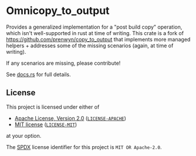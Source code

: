 <!-- SPDX-License-Identifier: MIT OR Apache-2.0 -->

# Omnicopy_to_output

Provides a generalized implementation for a "post build copy" operation, which isn't well-supported in rust at time of
writing. This crate is a fork of https://github.com/prenwyn/copy_to_output that implements more managed helpers +
addresses some of the missing scenarios (again, at time of writing).

If any scenarios are missing, please contribute!

See [docs.rs](https://docs.rs/omni_copy_to_output) for full details.

## License

This project is licensed under either of

- [Apache License, Version 2.0](https://www.apache.org/licenses/LICENSE-2.0) ([`LICENSE-APACHE`](LICENSE-APACHE))
- [MIT license](https://opensource.org/licenses/MIT) ([`LICENSE-MIT`](LICENSE-MIT))

at your option.

The [SPDX](https://spdx.dev) license identifier for this project is `MIT OR Apache-2.0`.
